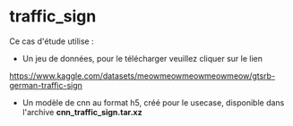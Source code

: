 # traffic_sign

Ce cas d'étude utilise :

* Un jeu de données, pour le télécharger veuillez cliquer sur le lien

https://www.kaggle.com/datasets/meowmeowmeowmeowmeow/gtsrb-german-traffic-sign

* Un modèle de cnn au format h5, créé pour le usecase, disponible dans l'archive **cnn_traffic_sign.tar.xz** 
